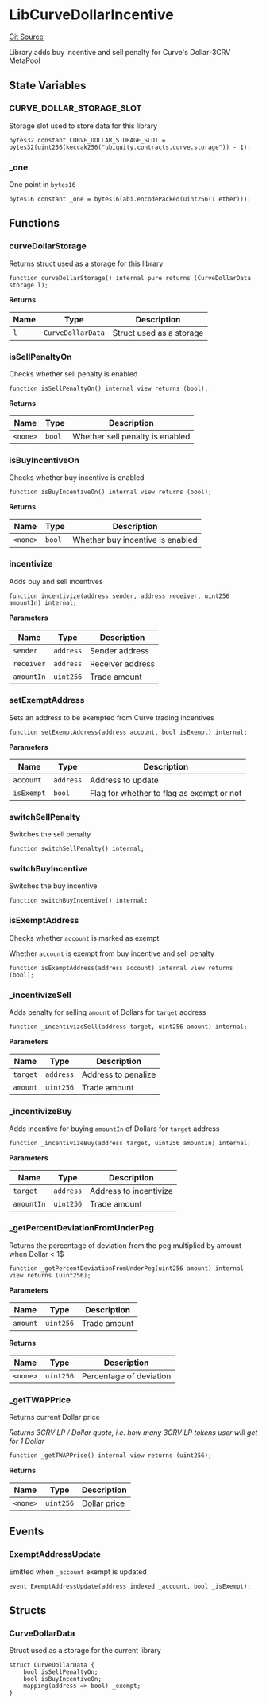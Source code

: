 # LibCurveDollarIncentive
[Git Source](https://github.com/ubiquity/ubiquity-dollar/blob/bcb66d35bbc0a307e64d5a207866fc5188d3a6f8/src/dollar/libraries/LibCurveDollarIncentive.sol)

Library adds buy incentive and sell penalty for Curve's Dollar-3CRV MetaPool


## State Variables
### CURVE_DOLLAR_STORAGE_SLOT
Storage slot used to store data for this library


```solidity
bytes32 constant CURVE_DOLLAR_STORAGE_SLOT = bytes32(uint256(keccak256("ubiquity.contracts.curve.storage")) - 1);
```


### _one
One point in `bytes16`


```solidity
bytes16 constant _one = bytes16(abi.encodePacked(uint256(1 ether)));
```


## Functions
### curveDollarStorage

Returns struct used as a storage for this library


```solidity
function curveDollarStorage() internal pure returns (CurveDollarData storage l);
```
**Returns**

|Name|Type|Description|
|----|----|-----------|
|`l`|`CurveDollarData`|Struct used as a storage|


### isSellPenaltyOn

Checks whether sell penalty is enabled


```solidity
function isSellPenaltyOn() internal view returns (bool);
```
**Returns**

|Name|Type|Description|
|----|----|-----------|
|`<none>`|`bool`|Whether sell penalty is enabled|


### isBuyIncentiveOn

Checks whether buy incentive is enabled


```solidity
function isBuyIncentiveOn() internal view returns (bool);
```
**Returns**

|Name|Type|Description|
|----|----|-----------|
|`<none>`|`bool`|Whether buy incentive is enabled|


### incentivize

Adds buy and sell incentives


```solidity
function incentivize(address sender, address receiver, uint256 amountIn) internal;
```
**Parameters**

|Name|Type|Description|
|----|----|-----------|
|`sender`|`address`|Sender address|
|`receiver`|`address`|Receiver address|
|`amountIn`|`uint256`|Trade amount|


### setExemptAddress

Sets an address to be exempted from Curve trading incentives


```solidity
function setExemptAddress(address account, bool isExempt) internal;
```
**Parameters**

|Name|Type|Description|
|----|----|-----------|
|`account`|`address`|Address to update|
|`isExempt`|`bool`|Flag for whether to flag as exempt or not|


### switchSellPenalty

Switches the sell penalty


```solidity
function switchSellPenalty() internal;
```

### switchBuyIncentive

Switches the buy incentive


```solidity
function switchBuyIncentive() internal;
```

### isExemptAddress

Checks whether `account` is marked as exempt

Whether `account` is exempt from buy incentive and sell penalty


```solidity
function isExemptAddress(address account) internal view returns (bool);
```

### _incentivizeSell

Adds penalty for selling `amount` of Dollars for `target` address


```solidity
function _incentivizeSell(address target, uint256 amount) internal;
```
**Parameters**

|Name|Type|Description|
|----|----|-----------|
|`target`|`address`|Address to penalize|
|`amount`|`uint256`|Trade amount|


### _incentivizeBuy

Adds incentive for buying `amountIn` of Dollars for `target` address


```solidity
function _incentivizeBuy(address target, uint256 amountIn) internal;
```
**Parameters**

|Name|Type|Description|
|----|----|-----------|
|`target`|`address`|Address to incentivize|
|`amountIn`|`uint256`|Trade amount|


### _getPercentDeviationFromUnderPeg

Returns the percentage of deviation from the peg multiplied by amount when Dollar < 1$


```solidity
function _getPercentDeviationFromUnderPeg(uint256 amount) internal view returns (uint256);
```
**Parameters**

|Name|Type|Description|
|----|----|-----------|
|`amount`|`uint256`|Trade amount|

**Returns**

|Name|Type|Description|
|----|----|-----------|
|`<none>`|`uint256`|Percentage of deviation|


### _getTWAPPrice

Returns current Dollar price

*Returns 3CRV LP / Dollar quote, i.e. how many 3CRV LP tokens user will get for 1 Dollar*


```solidity
function _getTWAPPrice() internal view returns (uint256);
```
**Returns**

|Name|Type|Description|
|----|----|-----------|
|`<none>`|`uint256`|Dollar price|


## Events
### ExemptAddressUpdate
Emitted when `_account` exempt is updated


```solidity
event ExemptAddressUpdate(address indexed _account, bool _isExempt);
```

## Structs
### CurveDollarData
Struct used as a storage for the current library


```solidity
struct CurveDollarData {
    bool isSellPenaltyOn;
    bool isBuyIncentiveOn;
    mapping(address => bool) _exempt;
}
```

